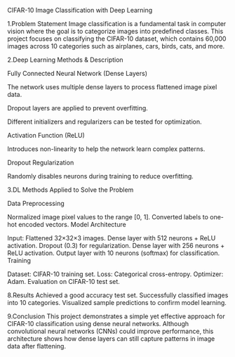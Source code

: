 CIFAR-10 Image Classification with Deep Learning

1.Problem Statement Image classification is a fundamental task in computer vision where the goal is to categorize images into predefined classes.
This project focuses on classifying the CIFAR-10 dataset, which contains 60,000 images across 10 categories such as airplanes, cars, birds, cats, and more.

2.Deep Learning Methods & Description

Fully Connected Neural Network (Dense Layers)

The network uses multiple dense layers to process flattened image pixel data.

Dropout layers are applied to prevent overfitting.

Different initializers and regularizers can be tested for optimization.

Activation Function (ReLU)

Introduces non-linearity to help the network learn complex patterns.

Dropout Regularization

Randomly disables neurons during training to reduce overfitting.

3.DL Methods Applied to Solve the Problem

Data Preprocessing

Normalized image pixel values to the range [0, 1].
Converted labels to one-hot encoded vectors.
Model Architecture

Input: Flattened 32×32×3 images.
Dense layer with 512 neurons + ReLU activation.
Dropout (0.3) for regularization.
Dense layer with 256 neurons + ReLU activation.
Output layer with 10 neurons (softmax) for classification.
Training

Dataset: CIFAR-10 training set.
Loss: Categorical cross-entropy.
Optimizer: Adam.
Evaluation on CIFAR-10 test set.


8.Results
Achieved a good accuracy test set.
Successfully classified images into 10 categories.
Visualized sample predictions to confirm model learning.


9.Conclusion This project demonstrates a simple yet effective approach for CIFAR-10 classification using dense neural networks.
Although convolutional neural networks (CNNs) could improve performance, this architecture shows how dense layers can still capture patterns in image data after flattening.
